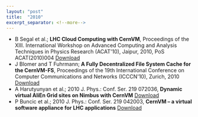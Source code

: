 ```yaml
---
layout: "post"
title:  "2010"
excerpt_separator: <!--more-->
---
```


- B Segal et al.; **LHC Cloud Computing with CernVM**, Proceedings of the XIII. International Workshop on Advanced Computing and Analysis Techniques in Physics Research (ACAT'10), Jaipur, 2010, PoS ACAT(2010)004 [Download](http://pos.sissa.it/cgi-bin/reader/conf.cgi?confid=93)
- J Blomer and T Fuhrmann; **A Fully Decentralized File System Cache for the CernVM-FS**, Proceedings of the 19th International Conference on Computer Communications and Networks (ICCCN'10), Zurich, 2010 [Download](https://ieeexplore.ieee.org/document/5560054?arnumber=5560054)
- A Harutyunyan et al.; 2010 J. Phys.: Conf. Ser. 219 072036, **Dynamic virtual AliEn Grid sites on Nimbus with CernVM** [Download](http://iopscience.iop.org/1742-6596/219/7/072036)
- P Buncic et al.; 2010 J. Phys.: Conf. Ser. 219 042003, **CernVM – a virtual software appliance for LHC applications** [Download](http://iopscience.iop.org/1742-6596/219/4/042003)


<!--more-->
